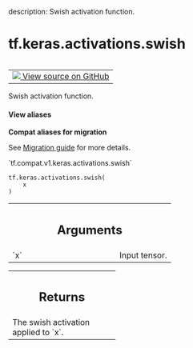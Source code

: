 description: Swish activation function.

<div itemscope itemtype="http://developers.google.com/ReferenceObject">
<meta itemprop="name" content="tf.keras.activations.swish" />
<meta itemprop="path" content="Stable" />
</div>

# tf.keras.activations.swish

<!-- Insert buttons and diff -->

<table class="tfo-notebook-buttons tfo-api nocontent" align="left">
<td>
  <a target="_blank" href="https://github.com/tensorflow/tensorflow/blob/r2.2/tensorflow/python/keras/activations.py#L185-L195">
    <img src="https://www.tensorflow.org/images/GitHub-Mark-32px.png" />
    View source on GitHub
  </a>
</td>
</table>



Swish activation function.

<section class="expandable">
  <h4 class="showalways">View aliases</h4>
  <p>
<b>Compat aliases for migration</b>
<p>See
<a href="https://www.tensorflow.org/guide/migrate">Migration guide</a> for
more details.</p>
<p>`tf.compat.v1.keras.activations.swish`</p>
</p>
</section>

<pre class="devsite-click-to-copy prettyprint lang-py tfo-signature-link">
<code>tf.keras.activations.swish(
    x
)
</code></pre>



<!-- Placeholder for "Used in" -->


<!-- Tabular view -->
 <table class="responsive fixed orange">
<colgroup><col width="214px"><col></colgroup>
<tr><th colspan="2"><h2 class="add-link">Arguments</h2></th></tr>

<tr>
<td>
`x`
</td>
<td>
Input tensor.
</td>
</tr>
</table>



<!-- Tabular view -->
 <table class="responsive fixed orange">
<colgroup><col width="214px"><col></colgroup>
<tr><th colspan="2"><h2 class="add-link">Returns</h2></th></tr>
<tr class="alt">
<td colspan="2">
The swish activation applied to `x`.
</td>
</tr>

</table>

